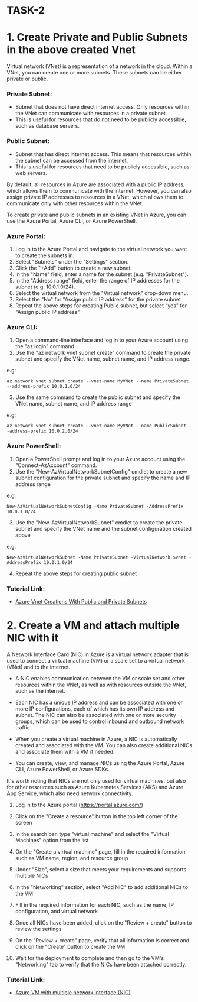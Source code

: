# TASK-2
# 1. Create Private and Public Subnets in the above created Vnet

Virtual network (VNet) is a representation of a network in the cloud. Within a VNet, you can create one or more subnets. These subnets can be either private or public.

### Private Subnet:

- Subnet that does not have direct internet access. Only resources within the VNet can communicate with resources in a private subnet.
- This is useful for resources that do not need to be publicly accessible, such as database servers.

### Public Subnet:

- Subnet that has direct internet access. This means that resources within the subnet can be accessed from the internet.
- This is useful for resources that need to be publicly accessible, such as web servers.

By default, all resources in Azure are associated with a public IP address, which allows them to communicate with the internet. However, you can also assign private IP addresses to resources in a VNet, which allows them to communicate only with other resources within the VNet.

To create private and public subnets in an existing VNet in Azure, you can use the Azure Portal, Azure CLI, or Azure PowerShell.

### Azure Portal:

1. Log in to the Azure Portal and navigate to the virtual network you want to create the subnets in.
2. Select "Subnets" under the "Settings" section.
3. Click the "+Add" button to create a new subnet.
4. In the "Name" field, enter a name for the subnet (e.g. "PrivateSubnet").
5. In the "Address range" field, enter the range of IP addresses for the subnet (e.g. 10.0.1.0/24).
6. Select the virtual network from the "Virtual network" drop-down menu.
7. Select the "No" for "Assign public IP address" for the private subnet
8. Repeat the above steps for creating Public subnet, but select "yes" for "Assign public IP address"

### Azure CLI:

1. Open a command-line interface and log in to your Azure account using the "az login" command.
2. Use the "az network vnet subnet create" command to create the private subnet and specify the VNet name, subnet name, and IP address range.

e.g:

    az network vnet subnet create --vnet-name MyVNet --name PrivateSubnet --address-prefix 10.0.1.0/24

3. Use the same command to create the public subnet and specify the VNet name, subnet name, and IP address range

e.g:

    az network vnet subnet create --vnet-name MyVNet --name PublicSubnet --address-prefix 10.0.2.0/24

### Azure PowerShell:

1. Open a PowerShell prompt and log in to your Azure account using the "Connect-AzAccount" command.
2. Use the "New-AzVirtualNetworkSubnetConfig" cmdlet to create a new subnet configuration for the private subnet and specify the name and IP address range

e.g.

    New-AzVirtualNetworkSubnetConfig -Name PrivateSubnet -AddressPrefix 10.0.1.0/24

3. Use the "New-AzVirtualNetworkSubnet" cmdlet to create the private subnet and specify the VNet name and the subnet configuration created above

e.g.

    New-AzVirtualNetworkSubnet -Name PrivateSubnet -VirtualNetwork $vnet -AddressPrefix 10.0.1.0/24

4. Repeat the above steps for creating public subnet

### Tutorial Link:

- [Azure Vnet Creations With Public and Private Subnets](https://www.youtube.com/watch?v=tv49WXZOAWM)

# 2. Create a VM and attach multiple NIC with it

A Network Interface Card (NIC) in Azure is a virtual network adapter that is used to connect a virtual machine (VM) or a scale set to a virtual network (VNet) and to the internet.

- A NIC enables communication between the VM or scale set and other resources within the VNet, as well as with resources outside the VNet, such as the internet.

- Each NIC has a unique IP address and can be associated with one or more IP configurations, each of which has its own IP address and subnet. The NIC can also be associated with one or more security groups, which can be used to control inbound and outbound network traffic.

- When you create a virtual machine in Azure, a NIC is automatically created and associated with the VM. You can also create additional NICs and associate them with a VM if needed.

- You can create, view, and manage NICs using the Azure Portal, Azure CLI, Azure PowerShell, or Azure SDKs.

It's worth noting that NICs are not only used for virtual machines, but also for other resources such as Azure Kubernetes Services (AKS) and Azure App Service, which also need network connectivity.

1. Log in to the Azure portal (https://portal.azure.com/)

2. Click on the "Create a resource" button in the top left corner of the screen

3. In the search bar, type "virtual machine" and select the "Virtual Machines" option from the list

4. On the "Create a virtual machine" page, fill in the required information such as VM name, region, and resource group

5. Under "Size", select a size that meets your requirements and supports multiple NICs

6. In the "Networking" section, select "Add NIC" to add additional NICs to the VM

7. Fill in the required information for each NIC, such as the name, IP configuration, and virtual network

8. Once all NICs have been added, click on the "Review + create" button to review the settings

9. On the "Review + create" page, verify that all information is correct and click on the "Create" button to create the VM

10. Wait for the deployment to complete and then go to the VM's "Networking" tab to verify that the NICs have been attached correctly.

### Tutorial Link:

- [Azure VM with multiple network interface (NIC)](https://www.youtube.com/watch?v=xOnqZsLvN_E)
